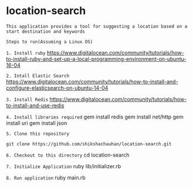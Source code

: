 # location-search

`This application provides a tool for suggesting a location based on a start destination and keywords`

`Steps to run(Assuming a Linux OS)`

`1. Install ruby`
https://www.digitalocean.com/community/tutorials/how-to-install-ruby-and-set-up-a-local-programming-environment-on-ubuntu-16-04

`2. Intall Elastic Search`
https://www.digitalocean.com/community/tutorials/how-to-install-and-configure-elasticsearch-on-ubuntu-14-04

`3. Install Redis`
https://www.digitalocean.com/community/tutorials/how-to-install-and-use-redis

`4. Install libraries required`
    gem install redis
    gem install net/http
    gem install uri
    gem install json

`5. Clone this repository`

    git clone https://github.com/shikshachauhan/location-search.git

`6. Checkout to this directory`
    cd location-search

`7. Initialize Application`
    ruby lib/initializer.rb

`8. Run application`
    ruby main.rb
